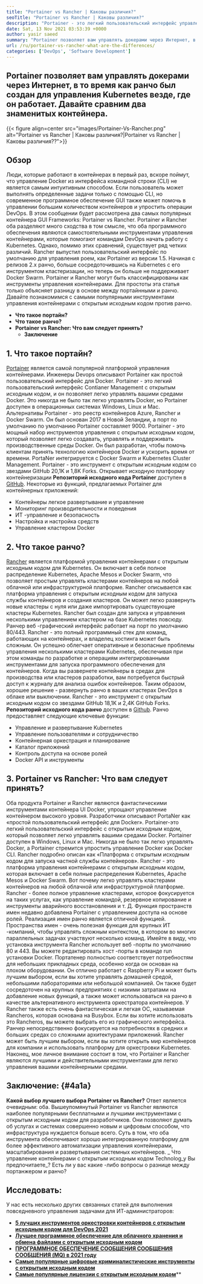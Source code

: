 ```yaml
---
title: "Portainer vs Rancher | Каковы различия?" 
seoTitle: "Portainer vs Rancher | Каковы различия?" 
description: "Portainer - это легкий пользовательский интерфейс управления, который позволяет легко управлять вашей различной средой Docker, в то время как ранчо был построен для управления Kubernetes везде, где он работает." 
date: Sat, 13 Nov 2021 03:53:39 +0000
author: yasir saeed
summary: "Portainer позволяет вам управлять докерами через Интернет, в то время как ранчо был создан для управления Kubernetes везде, где он работает. Давайте сравним два знаменитых контейнера." 
url: /ru/portainer-vs-rancher-what-are-the-differences/
categories: ['DevOps', 'Software Development']
---
```


## Portainer позволяет вам управлять докерами через Интернет, в то время как ранчо был создан для управления Kubernetes везде, где он работает. Давайте сравним два знаменитых контейнера.

{{< figure align=center src="images/Portainer-Vs-Rancher.png" alt="Portainer vs Rancher | Каковы различия?|Portainer vs Rancher | Каковы различия??">}}


## Обзор
Люди, которые работают в контейнерах в первый раз, вскоре поймут, что управление Docker из интерфейса командной строки (CLI) не является самым интуитивным способом. Если пользователь может выполнять определенные задачи только с помощью CLI, но современное программное обеспечение GUI также может помочь в управлении большим количеством контейнеров и упростить операции DevOps. В этом сообщении будет рассмотрена два самых популярных контейнера GUI Frameworks: Portainer vs Rancher.
Portainer и Rancher оба разделяют много сходства в том смысле, что оба программного обеспечения являются самостоятельными инструментами управления контейнерами, которые помогают командам DevOps начать работу с Kubernetes. Однако, помимо этих сравнений, существует ряд четких различий. Rancher выпустил пользовательский интерфейс по умолчанию для управления роем, как Portainer из версии 1.5. Начиная с релизов 2.x ранчо, больше сосредоточившись на Kubernetes с его инструментом кластеризации, но теперь он больше не поддерживает Docker Swarm.
Portainer и Rancher могут быть классифицированы как инструменты управления контейнерами. Для простоты эта статья только объясняет разницу в основе между портайнными и ранчо. Давайте познакомимся с самыми популярными инструментами управления контейнерами с открытым исходным кодом против ранчо.
* **Что такое портайн?** 
* **Что такое ранчо?** 
* **Portainer vs Rancher: Что вам следует принять?** 
  * **Заключение** 

## **1. Что такое портайн?** 
[Portainer][1] является самой популярной платформой управления контейнерами. Инженеры Devops описывают Portainer как простой пользовательский интерфейс для Docker. Portainer - это легкий пользовательский интерфейс Contianer Management с открытым исходным кодом, и он позволяет легко управлять вашими средами Docker. Это никогда не было так легко управлять Docker, но Portainer доступен в операционных системах Windows, Linux и Mac. Альтернативы Portainer - это реестр контейнеров Azure, Rancher и Docker Swarm. Он был основан 2017 в Новой Зеландии, а порт по умолчанию по умолчанию Portainer составляет 9000.
Portainer - это мощный набор инструментов управления с открытым исходным кодом, который позволяет легко создавать, управлять и поддерживать производственные среды Docker. Он был разработан, чтобы помочь клиентам принять технологию контейнеров Docker и ускорить время от времени. PortaNer интегрируется с Docker Swarm и Kubernetes Cluster Management. Portainer - это инструмент с открытым исходным кодом со звездами GitHub 20,1K и 1,8K Forks. Открывает исходную платформу контейнеризации **Репозиторий исходного кода Portainer** доступен в [GitHub][2]. Некоторые из функций, предлагаемых Portainer для контейнерных приложений:
  * Контейнеры легкое развертывание и управление
  * Мониторинг производительности и поведения
  * ИТ -управление и безопасность
  * Настройка и настройка средств
  * Управление кластером Docker

## 2. Что такое ранчо?
[Rancher][3] является платформой управления контейнерами с открытым исходным кодом для Kubernetes. Он включает в себя полное распределение Kubernetes, Apache Mesos и Docker Swarm, что позволяет простым управлять кластерами контейнеров на любой облачной или инфраструктурной платформе. Rancher описывается как платформа управления с открытым исходным кодом для запуска службы контейнеров и создания кластеров. Он может легко развернуть новые кластеры с нуля или даже импортировать существующие кластеры Kubernetes. Rancher был создан для запуска и управления несколькими управлением кластером на базе Kubernetes повсюду. Ранчер веб -графический интерфейс работает на порт по умолчанию 80/443.
Rancher - это полный программный стек для команд, работающих на контейнерах, и владелец хостинга может быть сложным. Он успешно облегчает оперативные и безопасные проблемы управления несколькими кластерами Kubernetes, обеспечивая при этом команды по разработке и операциям интегрированными инструментами для запуска программного обеспечения для контейнеров. Когда вы развернете контейнеры в средах для производства или кластеров разработки, вам потребуется быстрый доступ к журналу для анализа ошибок контейнеров. Таким образом, хорошее решение - развернуть ранчо в ваших кластерах DevOps в облаке или выключении. Rancher - это инструмент с открытым исходным кодом со звездами GitHub 18,1K и 2,4K GitHub Forks. **Репозиторий исходного кода ранчо** доступен в [Github][4]. Ранчо предоставляет следующие ключевые функции:
  * Управление и развертывание Kubernetes
  * Управление пользователями и сотрудничество
  * Контейнерная оркестрация и планирование
  * Каталог приложений
  * Контроль доступа на основе ролей
  * Docker API и инструменты

## 3. Portainer vs Rancher: Что вам следует принять?
Оба продукта Portainer и Rancher являются фантастическими инструментами контейнера UI Docker, упрощают управление контейнером высокого уровня.
Разработчики описывают PortaNer как «простой пользовательский интерфейс для Docker». Portainer-это легкий пользовательский интерфейс с открытым исходным кодом, который позволяет легко управлять вашими средами Docker. Portainer доступен в Windows, Linux и Mac. Никогда не было так легко управлять Docker, а Portainer стремится упростить управление Docker как Docker CLI.
Rancher подробно описан как «Платформа с открытым исходным кодом для запуска частной службы контейнеров». Rancher - это платформа управления контейнерами с открытым исходным кодом, которая включает в себя полные распределения Kubernetes, Apache Mesos и Docker Swarm. Вот почему легко управлять кластерами контейнеров на любой облачной или инфраструктурной платформе. Rancher - более полное управление кластерами, которое фокусируется на таких услугах, как управление командой, резервное копирование и инструменты аварийного восстановления и т. Д.
Функция пространств имен недавно добавлена ​​Portainer с управлением доступа на основе ролей. Реализация имен ранчо является отличной функцией. Пространства имен - очень полезная функция для крупных ИТ -компаний, чтобы управлять сложным контекстом, в котором во многих параллельных задачах участвуют несколько команд. Имейте в виду, что установка инструмента Rancher использует веб -порты по умолчанию 80 и 443. Вы можете редактировать хост -порты в команде run установки Docker.
Портатенер полностью соответствует потребностям для небольших прикладных среда, особенно когда он основан на плохом оборудовании. Он отлично работает с Raspberry Pi и может быть лучшим выбором, если вы хотите управлять домашней средой, небольшими лабораториями или небольшой компанией. Он также будет сосредоточен на крупных предприятиях с низкими затратами на добавление новых функций, а также может использоваться на ранчо в качестве альтернативного инструмента оркестратора контейнеров. У Rancher также есть очень фантастическая и легкая ОС, называемая Rancheros, которая основана на Busybox. Если вы хотите использовать это Rancheros, вы можете выбрать его из графического интерфейса. Ранчер непосредственно фокусируется на потребностях в средних и больших средах со сложными архитектурами приложений. Rancher может быть лучшим выбором, если вы хотите открыть мир контейнеров для компании и использовать платформу для оркестровки Kubernetes.
Наконец, мое личное внимание состоит в том, что Portainer и Rancher являются лучшими и действительными инструментами для легко управления вашими контейнерными средами.

## Заключение: {#4a1a}

**Какой выбор лучшего выбора Portainer vs Rancher?** Ответ является очевидным: оба. Вышеупомянутый Portainer vs Rancher являются наиболее популярными бесплатными и лучшими инструментами с открытым исходным кодом для разработчиков. Они позволяют думать об услугах и системах совершенно новым и цифровым способом, что инфраструктура нуждается больше всего. Суть в том, что оба инструмента обеспечивают хорошо интегрированную платформу для более эффективного автоматизации управления контейнерами, масштабирования и развертывания системных контейнеров.
_ Что управление контейнерами с открытым исходным кодом Technolog_y Вы предпочитаете_? Есть ли у вас какие -либо вопросы о разнице между портанжером и ранчо?

## Исследовать:
У нас есть несколько других связанных статей для выполнения повседневного управления задачами для ИТ-администраторов:
* **[5 лучших инструментов оркестровки контейнеров с открытым исходным кодом для DevOps 2021][6]** 
* **[Лучшее программное обеспечение для облачного хранения и обмена файлами с открытым исходным кодом][7]** 
* **[ПРОГРАММНОЕ ОБЕСПЕЧЕНИЕ СООБЩЕНИЯ СООБЩЕНИЯ СООБЩЕНИЯ (MQ) в 2021 году][8]** 
* **[Самые популярные цифровые криминалистические инструменты с открытым исходным кодом][9]** 
* **[Самые популярные лицензии с открытым исходным кодом][10]****



[1]: https://www.portainer.io/
[2]: https://github.com/portainer/portainer
[3]: https://rancher.com/
[4]: https://github.com/rancher/rancher
[5]: mailto:yasir.saeed@aspose.com
[6]: https://blog.containerize.com/devops/top-5-open-source-container-orchestration-tools-for-devops-in-2021/
[7]: https://products.containerize.com/backup-and-sync/
[8]: https://blog.containerize.com/message-queue-software/top-5-open-source-message-queue-software-in-2021/
[9]: https://blog.containerize.com/digital-forensic-tools/top-5-open-source-digital-forensic-tools-in-2021/
[10]: https://blog.containerize.com/licenses-standards/top-5-most-popular-osi-approved-open-source-licenses-of-2021/
